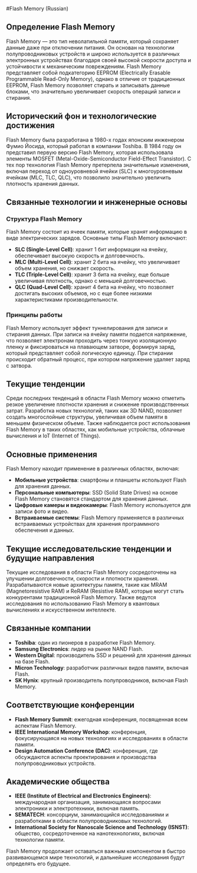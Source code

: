 #Flash Memory (Russian)

## Определение Flash Memory

Flash Memory — это тип неволатильной памяти, который сохраняет данные даже при отключении питания. Он основан на технологии полупроводниковых устройств и широко используется в различных электронных устройствах благодаря своей высокой скорости доступа и устойчивости к механическим повреждениям. Flash Memory представляет собой подкатегорию EEPROM (Electrically Erasable Programmable Read-Only Memory), однако в отличие от традиционных EEPROM, Flash Memory позволяет стирать и записывать данные блоками, что значительно увеличивает скорость операций записи и стирания.

## Исторический фон и технологические достижения

Flash Memory была разработана в 1980-х годах японским инженером Фумио Йосида, который работал в компании Toshiba. В 1984 году он представил первую версию Flash Memory, которая использовала элементы MOSFET (Metal-Oxide-Semiconductor Field-Effect Transistor). С тех пор технология Flash Memory претерпела значительные изменения, включая переход от одноуровневой ячейки (SLC) к многоуровневым ячейкам (MLC, TLC, QLC), что позволило значительно увеличить плотность хранения данных.

## Связанные технологии и инженерные основы

### Структура Flash Memory

Flash Memory состоит из ячеек памяти, которые хранят информацию в виде электрических зарядов. Основные типы Flash Memory включают:

- **SLC (Single-Level Cell)**: хранит 1 бит информации на ячейку, обеспечивает высокую скорость и долговечность.
- **MLC (Multi-Level Cell)**: хранит 2 бита на ячейку, что увеличивает объем хранения, но снижает скорость.
- **TLC (Triple-Level Cell)**: хранит 3 бита на ячейку, еще больше увеличивая плотность, однако с меньшей долговечностью.
- **QLC (Quad-Level Cell)**: хранит 4 бита на ячейку, что позволяет достигать высоких объемов, но с еще более низкими характеристиками производительности.

### Принципы работы

Flash Memory использует эффект туннелирования для записи и стирания данных. При записи на ячейку памяти подается напряжение, что позволяет электронам проходить через тонкую изоляционную пленку и фиксироваться на плавающем затворе, формируя заряд, который представляет собой логическую единицу. При стирании происходит обратный процесс, при котором напряжение удаляет заряд с затвора.

## Текущие тенденции

Среди последних тенденций в области Flash Memory можно отметить резкое увеличение плотности хранения и снижение производственных затрат. Разработка новых технологий, таких как 3D NAND, позволяет создать многослойные структуры, увеличивая объем памяти в меньшем физическом объеме. Также наблюдается рост использования Flash Memory в таких областях, как мобильные устройства, облачные вычисления и IoT (Internet of Things).

## Основные применения

Flash Memory находит применение в различных областях, включая:

- **Мобильные устройства**: смартфоны и планшеты используют Flash для хранения данных.
- **Персональные компьютеры**: SSD (Solid State Drives) на основе Flash Memory становятся стандартом для хранения данных.
- **Цифровые камеры и видеокамеры**: Flash Memory используется для записи фото и видео.
- **Встраиваемые системы**: Flash Memory применяется в различных встраиваемых устройствах для хранения программного обеспечения и данных.

## Текущие исследовательские тенденции и будущие направления

Текущие исследования в области Flash Memory сосредоточены на улучшении долговечности, скорости и плотности хранения. Разрабатываются новые архитектуры памяти, такие как MRAM (Magnetoresistive RAM) и ReRAM (Resistive RAM), которые могут стать конкурентами традиционной Flash Memory. Также ведутся исследования по использованию Flash Memory в квантовых вычислениях и искусственном интеллекте.

## Связанные компании

- **Toshiba**: один из пионеров в разработке Flash Memory.
- **Samsung Electronics**: лидер на рынке NAND Flash.
- **Western Digital**: производитель SSD и решений для хранения данных на базе Flash.
- **Micron Technology**: разработчик различных видов памяти, включая Flash.
- **SK Hynix**: крупный производитель полупроводников, включая Flash Memory.

## Соответствующие конференции

- **Flash Memory Summit**: ежегодная конференция, посвященная всем аспектам Flash Memory.
- **IEEE International Memory Workshop**: конференция, фокусирующаяся на новых технологиях и исследованиях в области памяти.
- **Design Automation Conference (DAC)**: конференция, где обсуждаются аспекты проектирования и производства полупроводниковых устройств.

## Академические общества

- **IEEE (Institute of Electrical and Electronics Engineers)**: международная организация, занимающаяся вопросами электроники и электротехники, включая память.
- **SEMATECH**: консорциум, занимающийся исследованиями и разработками в области полупроводниковых технологий.
- **International Society for Nanoscale Science and Technology (ISNST)**: общество, сосредоточенное на нанотехнологиях, включая технологии памяти.

Flash Memory продолжает оставаться важным компонентом в быстро развивающемся мире технологий, и дальнейшие исследования будут определять его будущее.